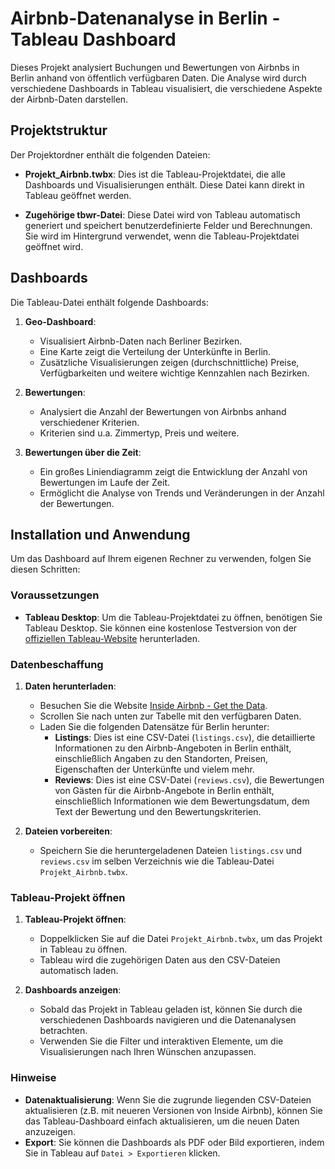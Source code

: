 # Airbnb-Datenanalyse in Berlin - Tableau Dashboard

Dieses Projekt analysiert Buchungen und Bewertungen von Airbnbs in Berlin anhand von öffentlich verfügbaren Daten. Die Analyse wird durch verschiedene Dashboards in Tableau visualisiert, die verschiedene Aspekte der Airbnb-Daten darstellen.

## Projektstruktur

Der Projektordner enthält die folgenden Dateien:

- **Projekt_Airbnb.twbx**: Dies ist die Tableau-Projektdatei, die alle Dashboards und Visualisierungen enthält. Diese Datei kann direkt in Tableau geöffnet werden.

- **Zugehörige tbwr-Datei**: Diese Datei wird von Tableau automatisch generiert und speichert benutzerdefinierte Felder und Berechnungen. Sie wird im Hintergrund verwendet, wenn die Tableau-Projektdatei geöffnet wird.

## Dashboards

Die Tableau-Datei enthält folgende Dashboards:

1. **Geo-Dashboard**:
   - Visualisiert Airbnb-Daten nach Berliner Bezirken.
   - Eine Karte zeigt die Verteilung der Unterkünfte in Berlin.
   - Zusätzliche Visualisierungen zeigen (durchschnittliche) Preise, Verfügbarkeiten und weitere wichtige Kennzahlen nach Bezirken.

2. **Bewertungen**:
   - Analysiert die Anzahl der Bewertungen von Airbnbs anhand verschiedener Kriterien.
   - Kriterien sind u.a. Zimmertyp, Preis und weitere.

3. **Bewertungen über die Zeit**:
   - Ein großes Liniendiagramm zeigt die Entwicklung der Anzahl von Bewertungen im Laufe der Zeit.
   - Ermöglicht die Analyse von Trends und Veränderungen in der Anzahl der Bewertungen.

## Installation und Anwendung

Um das Dashboard auf Ihrem eigenen Rechner zu verwenden, folgen Sie diesen Schritten:

### Voraussetzungen

- **Tableau Desktop**: Um die Tableau-Projektdatei zu öffnen, benötigen Sie Tableau Desktop. Sie können eine kostenlose Testversion von der [offiziellen Tableau-Website](https://www.tableau.com/de-de) herunterladen.

### Datenbeschaffung

1. **Daten herunterladen**:
   - Besuchen Sie die Website [Inside Airbnb - Get the Data](http://insideairbnb.com/get-the-data/).
   - Scrollen Sie nach unten zur Tabelle mit den verfügbaren Daten.
   - Laden Sie die folgenden Datensätze für Berlin herunter:
     - **Listings**: Dies ist eine CSV-Datei (`listings.csv`), die detaillierte Informationen zu den Airbnb-Angeboten in Berlin enthält, einschließlich Angaben zu den Standorten, Preisen, Eigenschaften der Unterkünfte und vielem mehr.
     - **Reviews**: Dies ist eine CSV-Datei (`reviews.csv`), die Bewertungen von Gästen für die Airbnb-Angebote in Berlin enthält, einschließlich Informationen wie dem Bewertungsdatum, dem Text der Bewertung und den Bewertungskriterien.

2. **Dateien vorbereiten**:
   - Speichern Sie die heruntergeladenen Dateien `listings.csv` und `reviews.csv` im selben Verzeichnis wie die Tableau-Datei `Projekt_Airbnb.twbx`.

### Tableau-Projekt öffnen

1. **Tableau-Projekt öffnen**:
   - Doppelklicken Sie auf die Datei `Projekt_Airbnb.twbx`, um das Projekt in Tableau zu öffnen.
   - Tableau wird die zugehörigen Daten aus den CSV-Dateien automatisch laden.

2. **Dashboards anzeigen**:
   - Sobald das Projekt in Tableau geladen ist, können Sie durch die verschiedenen Dashboards navigieren und die Datenanalysen betrachten.
   - Verwenden Sie die Filter und interaktiven Elemente, um die Visualisierungen nach Ihren Wünschen anzupassen.

### Hinweise

- **Datenaktualisierung**: Wenn Sie die zugrunde liegenden CSV-Dateien aktualisieren (z.B. mit neueren Versionen von Inside Airbnb), können Sie das Tableau-Dashboard einfach aktualisieren, um die neuen Daten anzuzeigen.
- **Export**: Sie können die Dashboards als PDF oder Bild exportieren, indem Sie in Tableau auf `Datei > Exportieren` klicken.
